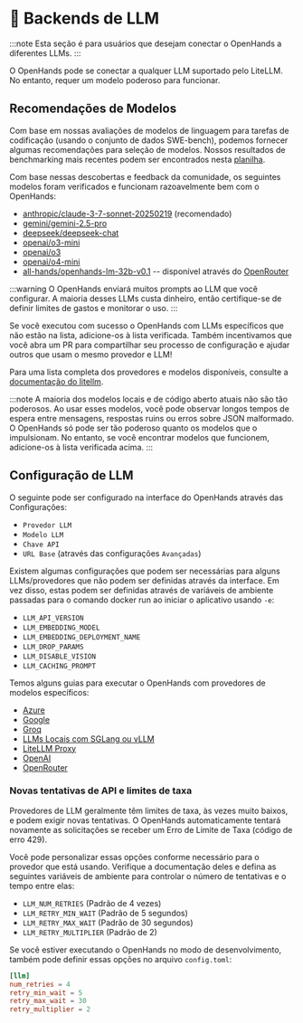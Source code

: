 # 🤖 Backends de LLM

:::note
Esta seção é para usuários que desejam conectar o OpenHands a diferentes LLMs.
:::

O OpenHands pode se conectar a qualquer LLM suportado pelo LiteLLM. No entanto, requer um modelo poderoso para funcionar.

## Recomendações de Modelos

Com base em nossas avaliações de modelos de linguagem para tarefas de codificação (usando o conjunto de dados SWE-bench), podemos fornecer algumas
recomendações para seleção de modelos. Nossos resultados de benchmarking mais recentes podem ser encontrados nesta [planilha](https://docs.google.com/spreadsheets/d/1wOUdFCMyY6Nt0AIqF705KN4JKOWgeI4wUGUP60krXXs/edit?gid=0).

Com base nessas descobertas e feedback da comunidade, os seguintes modelos foram verificados e funcionam razoavelmente bem com o OpenHands:

- [anthropic/claude-3-7-sonnet-20250219](https://www.anthropic.com/api) (recomendado)
- [gemini/gemini-2.5-pro](https://blog.google/technology/google-deepmind/gemini-model-thinking-updates-march-2025/)
- [deepseek/deepseek-chat](https://api-docs.deepseek.com/)
- [openai/o3-mini](https://openai.com/index/openai-o3-mini/)
- [openai/o3](https://openai.com/index/introducing-o3-and-o4-mini/)
- [openai/o4-mini](https://openai.com/index/introducing-o3-and-o4-mini/)
- [all-hands/openhands-lm-32b-v0.1](https://www.all-hands.dev/blog/introducing-openhands-lm-32b----a-strong-open-coding-agent-model) -- disponível através do [OpenRouter](https://openrouter.ai/all-hands/openhands-lm-32b-v0.1)


:::warning
O OpenHands enviará muitos prompts ao LLM que você configurar. A maioria desses LLMs custa dinheiro, então certifique-se de definir limites de gastos e monitorar o uso.
:::

Se você executou com sucesso o OpenHands com LLMs específicos que não estão na lista, adicione-os à lista verificada. Também incentivamos que você abra um PR para compartilhar seu processo de configuração e ajudar outros que usam o mesmo provedor e LLM!

Para uma lista completa dos provedores e modelos disponíveis, consulte a
[documentação do litellm](https://docs.litellm.ai/docs/providers).

:::note
A maioria dos modelos locais e de código aberto atuais não são tão poderosos. Ao usar esses modelos, você pode observar longos
tempos de espera entre mensagens, respostas ruins ou erros sobre JSON malformado. O OpenHands só pode ser tão poderoso quanto os
modelos que o impulsionam. No entanto, se você encontrar modelos que funcionem, adicione-os à lista verificada acima.
:::

## Configuração de LLM

O seguinte pode ser configurado na interface do OpenHands através das Configurações:

- `Provedor LLM`
- `Modelo LLM`
- `Chave API`
- `URL Base` (através das configurações `Avançadas`)

Existem algumas configurações que podem ser necessárias para alguns LLMs/provedores que não podem ser definidas através da interface. Em vez disso, estas
podem ser definidas através de variáveis de ambiente passadas para o comando docker run ao iniciar o aplicativo
usando `-e`:

- `LLM_API_VERSION`
- `LLM_EMBEDDING_MODEL`
- `LLM_EMBEDDING_DEPLOYMENT_NAME`
- `LLM_DROP_PARAMS`
- `LLM_DISABLE_VISION`
- `LLM_CACHING_PROMPT`

Temos alguns guias para executar o OpenHands com provedores de modelos específicos:

- [Azure](llms/azure-llms)
- [Google](llms/google-llms)
- [Groq](llms/groq)
- [LLMs Locais com SGLang ou vLLM](llms/../local-llms.md)
- [LiteLLM Proxy](llms/litellm-proxy)
- [OpenAI](llms/openai-llms)
- [OpenRouter](llms/openrouter)

### Novas tentativas de API e limites de taxa

Provedores de LLM geralmente têm limites de taxa, às vezes muito baixos, e podem exigir novas tentativas. O OpenHands automaticamente
tentará novamente as solicitações se receber um Erro de Limite de Taxa (código de erro 429).

Você pode personalizar essas opções conforme necessário para o provedor que está usando. Verifique a documentação deles e defina as
seguintes variáveis de ambiente para controlar o número de tentativas e o tempo entre elas:

- `LLM_NUM_RETRIES` (Padrão de 4 vezes)
- `LLM_RETRY_MIN_WAIT` (Padrão de 5 segundos)
- `LLM_RETRY_MAX_WAIT` (Padrão de 30 segundos)
- `LLM_RETRY_MULTIPLIER` (Padrão de 2)

Se você estiver executando o OpenHands no modo de desenvolvimento, também pode definir essas opções no arquivo `config.toml`:

```toml
[llm]
num_retries = 4
retry_min_wait = 5
retry_max_wait = 30
retry_multiplier = 2
```
